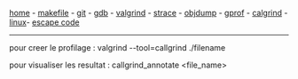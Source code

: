 [home](README.md) - [makefile](makefile.md) - [git](git.md) - [gdb](gdb.md) - [valgrind](valgrind.md) - [strace](strace.md) - [objdump](objdump.md) - [gprof](gprof.md) - [calgrind](callgrind.md) - [linux](linux.md)- [escape code](ainsi_escape_code.md)

***

pour creer le profilage :
valgrind --tool=callgrind ./filename


pour visualiser les resultat :
callgrind_annotate <file_name>